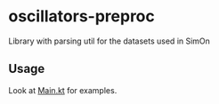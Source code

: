 # oscillators-preproc
Library with parsing util for the datasets used in SimOn

## Usage 

Look at [Main.kt](https://github.com/ihmc/oscillators-preproc/blob/master/src/main/kotlin/Main.kt) for examples.
